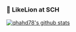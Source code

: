 ### 🦁 LikeLion at SCH
[![qhahd78's github stats](https://github-readme-stats.vercel.app/api?username=qhahd78)](https://github.com/anuraghazra/github-readme-stats)
<!--
**qhahd78/qhahd78** is a ✨ _special_ ✨ repository because its `README.md` (this file) appears on your GitHub profile.

Here are some ideas to get you started:
\
- 🔭 I’m currently working on ...
- 👯 I’m looking to collaborate on ...
- 🤔 I’m looking for help with ...
- 💬 Ask me about ...
- 📫 How to reach me: ...
- 😄 Pronouns: ...
- ⚡ Fun fact: ...
-->
